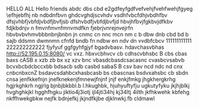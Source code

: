 HELLO ALL 
Hello friends 
abdc dbs cbd
e2gdfeyfgdfvefvehjfvehfwehjfgyeg
\efhjebfhj
nb ndbdnfbvn
ghdcvghdjscvhdv vsdhfvbcfdhjvbdhfbv
dfsjvhbfjvbfdjvbdfjbvfjsb
dfshvbdfjvbfdjbvfjd
hbvjhfbvjfgkbvjdfkbv fdjkbdnjv n
fmvnfmvnfmnvmdfkn
fjebrjvnrejnvejrfn
hbvbvbvhmvbbbnbnjbnbn
jn cnmc cn nnc mcn nm
c b dbw dnb cbd bd b sajb ddsmn dwmnmn
 cfnfd bndb fn ndbw 
 en ndv dn vvdbfcbcv 
111111111111
222222222222
fjyfyuf
ggfgyhfgjyf
bgadvbasv. hdavchasvbhas
http://52.195.0.15:8080/ vc vxz. hbxvcbhvcv cb cdhscvbhsbc
B cbs cbas baxs cASB
x xzb zb bx xz xzv
bnc vbasdcbasdcsacasnc
cvasbcvsabvb
bcvxbcbdcbccxbb
 bdsacb sdb casbd 
sabaS B
csv bav
ncd ndc nd  cnx cnbcnbxcnZ
bsdavcsdahbcxhasbcasb
bs cbascnas
bsdvxahsbc
cb sbdn cnsa
jenfkkefnjn
jnefknekenjfmnewjfnjnf
jnjf enkjfmkg
jhgkhergkrhg
hgjrkghkrh
ngjrlg
bjnbjbkbbl.b
l.hkughbk,
hjuhyuftyfju
ugkutyfyku
jkjhjblkj
hvghghkjkl
hgghfhgku 
jiktio4j3iotj 
ijl4jti34hj 
kj34ltj 4ilth
jkfhkwehk kbfehg
nkffhwekgbkw nejfk
bdnjefkj jkjndfkjbe 
djklnwkj.fb cldmawl





